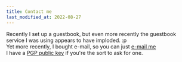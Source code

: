 ```yaml
---
title: Contact me
last_modified_at: 2022-08-27
---
```

Recently I set up a guestbook, but even more recently the guestbook service I was using appears to have imploded. :p  
Yet more recently, I bought e-mail, so you can just [e-mail me](mailto:viatrix-1@purelymail.com)  
I have a [PGP public key](/public-key.txt) if you're the sort to ask for one.
